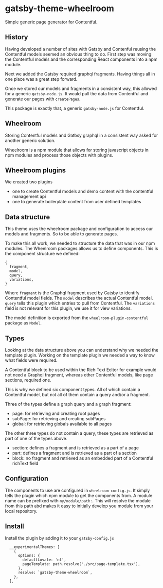 # gatsby-theme-wheelroom

Simple generic page generator for Contentful.

## History

Having developed a number of sites with Gatsby and Contenful reusing the
Contentful models seemed an obvious thing to do. First step was moving the
Contentful models and the corresponding React components into a npm module.

Next we added the Gatsby required graphql fragments. Having things all in one
place was a great step forward.

Once we stored our models and fragments in a consistent way, this allowed for a
generic `gatsby-node.js`. It would pull the data from Contentful and generate
our pages with `createPages`.

This package is exactly that, a generic `gatsby-node.js` for Contentful.

## Wheelroom

Storing Contentful models and Gatbsy graphql in a consistent way asked for
another generic solution.

Wheelroom is a npm module that allows for storing javascript objects in npm
modules and process those objects with plugins.

## Wheelroom plugins

We created two plugins

- one to create Contentful models and demo content with the contentful management api
- one to generate boilerplate content from user defined templates

## Data structure

This theme uses the wheelroom package and configuration to access our models and
fragments. So to be able to generate pages.

To make this all work, we needed to structure the data that was in our npm
modules. The Wheelroom packages allows us to define components. This is the
component structure we defined:

```
{
  fragment,
  model,
  query,
  variations,
}
```

Where `fragment` is the Graphql fragment used by Gatsby to identify Contentful
model fields. The `model` describes the actual Contentful model. `query` tells
this plugin which entries to pull from Contentful. The `variations` field is not
relevant for this plugin, we use it for view variations.

The model definition is exported from the `wheelroom-plugin-contentful` package
as `Model`.

## Types

Looking at the data structure above you can understand why we needed the
template plugin. Working on the template plugin we needed a way to know what
fields were required.

A Contentful block to be used within the Rich Text Editor for example would not
need a Graphql fragment, whereas other Contentful models, like page sections,
required one.

This is why we defined six component types. All of which contain a Contentful
model, but not all of them contain a query and/or a fragment.

Three of the types define a graph query and a graph fragment:

- page: for retrieving and creating root pages
- subPage: for retrieving and creating subPages
- global: for retrieving globals available to all pages

The other three types do not contain a query, these types are retrieved as part
of one of the types above.

- section: defines a fragment and is retrieved as a part of a page
- part: defines a fragment and is retrieved as a part of a section
- block: no fragment and retrieved as an embedded part of a Contentful richText
  field

## Configuration

The components to use are configured in `wheelroom-config.js`. It simply tells
the plugin which npm module to get the components from. A module name can be
prefixed with `my/module/path:`. This will resolve the module from this path abd
makes it easy to initially develop you module from your local repository.

## Install

Install the plugin by adding it to your `gatsby-config.js`

```
  __experimentalThemes: [
    {
      options: {
        defaultLovale: 'nl',
        pageTemplate: path.resolve('./src/page-template.tsx'),
      },
      resolve: `gatsby-theme-wheelroom`,
    },
  ],
```

